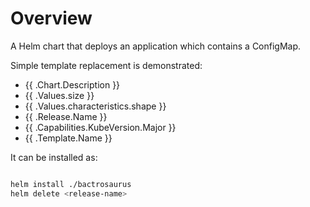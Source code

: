 # Overview

A Helm chart that deploys an application which contains a ConfigMap.

Simple template replacement is demonstrated:
* {{ .Chart.Description }}
* {{ .Values.size }}
* {{ .Values.characteristics.shape }}
* {{ .Release.Name }}
* {{ .Capabilities.KubeVersion.Major }}
* {{ .Template.Name }}


It can be installed as:

````bash

helm install ./bactrosaurus
helm delete <release-name>

````